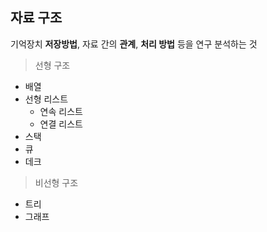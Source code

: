 ## 자료 구조

기억장치 **저장방법**, 자료 간의 **관계**, **처리 방법** 등을 연구 분석하는 것

> 선형 구조

- 배열
- 선형 리스트
    - 연속 리스트
    - 연결 리스트
- 스택
- 큐
- 데크

> 비선형 구조

- 트리
- 그래프